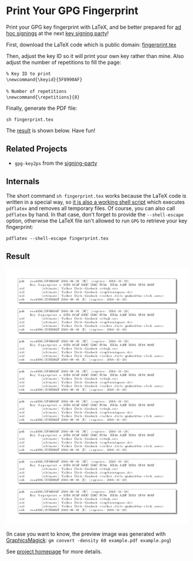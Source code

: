 # Print Your GPG Fingerprint

Print your GPG key fingerprint with LaTeX, and be better prepared for
[ad hoc signings](http://keysigning.org/methods/adhoc) at the next
[key signing party](https://en.wikipedia.org/wiki/Key_signing_party)!

First, download the LaTeX code which is public domain:
[fingerprint.tex](fingerprint.tex)

Then, adjust the key ID so it will print your own key rather than mine.
Also adjust the number of repetitions to fill the page:
```
% Key ID to print
\newcommand{\keyid}{5F8990AF}

% Number of repetitions
\newcommand{\repetitions}{8}
```

Finally, generate the PDF file:
```
sh fingerprint.tex
```

The [result](#result) is shown below. Have fun!

## Related Projects

* `gpg-key2ps` from the [signing-party](https://packages.debian.org/sid/signing-party)

## Internals

The short command `sh fingerprint.tex` works because the LaTeX code is
written in a special way, so
[it is also a working shell script](http://www.profv.de/literate-programming/)
which executes `pdflatex` and removes all temporary files.
Of course, you can also call `pdflatex` by hand. In that case, don't
forget to provide the `--shell-escape` option, otherwise the LaTeX file
isn't allowed to run `GPG` to retrieve your key fingerprint:
```
pdflatex --shell-escape fingerprint.tex
```

## Result

[![example.png](example.png)](example.pdf)

(In case you want to know, the preview image was generated with
[GraphicsMagick](http://www.graphicsmagick.org/):
`gm convert -density 60 example.pdf example.png`)

See [project homepage](https://vog.github.io/fingerprint/) for more details.
